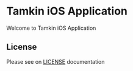 # Tamkin iOS Application

Welcome to Tamkin iOS Application

## License

Please see on [LICENSE](LICENSE) documentation
